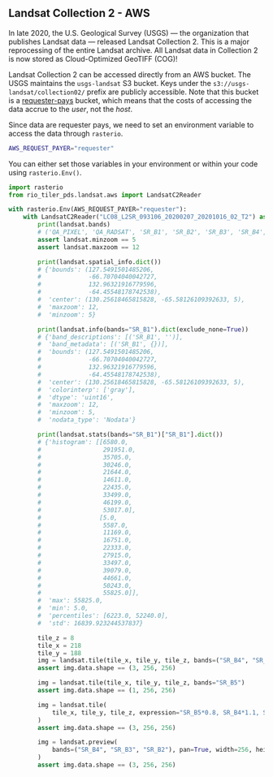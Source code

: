 ## Landsat Collection 2 - AWS

In late 2020, the U.S. Geological Survey (USGS) — the organization that
publishes Landsat data — released Landsat Collection 2. This is a major
reprocessing of the entire Landsat archive. All Landsat data in Collection 2 is
now stored as Cloud-Optimized GeoTIFF (COG)!

[landsat_c2]: https://www.usgs.gov/core-science-systems/nli/landsat/landsat-collection-2

Landsat Collection 2 can be accessed directly from an AWS bucket. The USGS maintains the `usgs-landsat` S3 bucket. Keys under the `s3://usgs-landsat/collection02/` prefix are publicly accessible. Note that this bucket is a [requester-pays][aws_requester_pays] bucket, which means that the costs of accessing the data accrue to the _user_, not the _host_.

[aws_requester_pays]: https://docs.aws.amazon.com/AmazonS3/latest/dev/RequesterPaysBuckets.html

Since data are requester pays, we need to set an environment variable to access the data through `rasterio`.

```bash
AWS_REQUEST_PAYER="requester"
```

You can either set those variables in your environment or within your code using `rasterio.Env()`.

```python
import rasterio
from rio_tiler_pds.landsat.aws import LandsatC2Reader

with rasterio.Env(AWS_REQUEST_PAYER="requester"):
    with LandsatC2Reader("LC08_L2SR_093106_20200207_20201016_02_T2") as landsat:
        print(landsat.bands)
        # ('QA_PIXEL', 'QA_RADSAT', 'SR_B1', 'SR_B2', 'SR_B3', 'SR_B4', 'SR_B5', 'SR_B6', 'SR_B7', 'SR_QA_AEROSOL')
        assert landsat.minzoom == 5
        assert landsat.maxzoom == 12

        print(landsat.spatial_info.dict())
        # {'bounds': (127.5491501485206,
        #             -66.70704040042727,
        #             132.96321916779596,
        #             -64.45548178742538),
        #  'center': (130.25618465815828, -65.58126109392633, 5),
        #  'maxzoom': 12,
        #  'minzoom': 5}

        print(landsat.info(bands="SR_B1").dict(exclude_none=True))
        # {'band_descriptions': [('SR_B1', '')],
        #  'band_metadata': [('SR_B1', {})],
        #  'bounds': (127.5491501485206,
        #             -66.70704040042727,
        #             132.96321916779596,
        #             -64.45548178742538),
        #  'center': (130.25618465815828, -65.58126109392633, 5),
        #  'colorinterp': ['gray'],
        #  'dtype': 'uint16',
        #  'maxzoom': 12,
        #  'minzoom': 5,
        #  'nodata_type': 'Nodata'}

        print(landsat.stats(bands="SR_B1")["SR_B1"].dict())
        # {'histogram': [[6580.0,
        #                 291951.0,
        #                 35705.0,
        #                 30246.0,
        #                 21644.0,
        #                 14611.0,
        #                 22435.0,
        #                 33499.0,
        #                 46199.0,
        #                 53017.0],
        #                [5.0,
        #                 5587.0,
        #                 11169.0,
        #                 16751.0,
        #                 22333.0,
        #                 27915.0,
        #                 33497.0,
        #                 39079.0,
        #                 44661.0,
        #                 50243.0,
        #                 55825.0]],
        #  'max': 55825.0,
        #  'min': 5.0,
        #  'percentiles': [6223.0, 52240.0],
        #  'std': 16839.923244537837}

        tile_z = 8
        tile_x = 218
        tile_y = 188
        img = landsat.tile(tile_x, tile_y, tile_z, bands=("SR_B4", "SR_B3", "SR_B2"))
        assert img.data.shape == (3, 256, 256)

        img = landsat.tile(tile_x, tile_y, tile_z, bands="SR_B5")
        assert img.data.shape == (1, 256, 256)

        img = landsat.tile(
            tile_x, tile_y, tile_z, expression="SR_B5*0.8, SR_B4*1.1, SR_B3*0.8"
        )
        assert img.data.shape == (3, 256, 256)

        img = landsat.preview(
            bands=("SR_B4", "SR_B3", "SR_B2"), pan=True, width=256, height=256
        )
        assert img.data.shape == (3, 256, 256)
```
